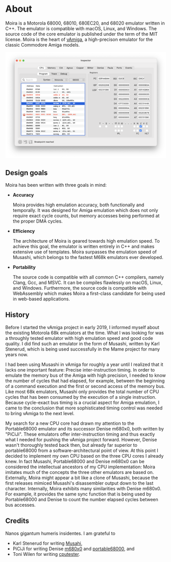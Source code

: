 # About

Moira is a Motorola 68000, 68010, 680EC20, and 68020 emulator written in C++. The emulator is compatible with macOS, Linux, and Windows. The source code of the core emulator is published under the term of the MIT license. Moira is the heart of [vAmiga](https://dirkwhoffmann.github.io/vAmiga), a high-precison emulator for the classic Commodore Amiga models.

![Screenshot](../images/disassembler.png "Moira screenshot")

## Design goals 

Moira has been written with three goals in mind:

- **Accuracy**

  Moira provides high emulation accuracy, both functionally and temporally. It was designed for Amiga emulation which does not only require exact cycle counts, but memory accesses being performed at the proper DMA cycles.

- **Efficiency**

  The architecture of Moira is geared towards high emulation speed. To achieve this goal, the emulator is written entirely in C++ and makes extensive use of templates. Moira surpasses the emulation speed of Musashi, which belongs to the fastest M68k emulators ever developed.

- **Portability**

  The source code is compatible with all common C++ compilers, namely Clang, Gcc, and MSVC. It can be compiles flawlessly on macOS, Linux, and Windows. Furthermore, the source code is compatible with WebAssembly which makes Moira a first-class candidate for being used in web-based applications.

## History

Before I started the vAmiga project in early 2019, I informed myself about the existing Motorola 68k emulators at the time. What I was looking for was a throughly tested emulator with high emulation speed and good code quality. I did find such an emulator in the form of Musashi, written by Karl Stenerud, which is being used successfully in the Mame project for many years now. 

I had been using Musashi in vAmiga for roughly a year until I realized that it lacks one important feature: Precise inter-instruction timing. In order to emulate the memory bus of the Amiga with high precision, I needed to know the number of cycles that had elapsed, for example, between the beginning of a command execution and the first or second access of the memory bus. Like most 68k emulators, Musashi only provides the total number of CPU cycles that has been consumed by the execution of a single instruction. Because cycle-exact bus timing is a crucial aspect for Amiga emulation, I came to the conclusion that more sophisticated timing control was needed to bring vAmiga to the next level. 

My search for a new CPU core had drawn my attention to the Portable68000 emulator and its successor Denise m680x0, both written by "PiCiJi". These emulators offer inter-instruction timing and thus exactly what I needed for pushing the vAmiga project forward. However, Denise wasn't thoroughly tested back then, but already far superior to portable68000 from a software-architectural point of view. At this point I decided to implement my own CPU based on the three CPU cores I already knew. In fact Musashi, Portable68000 and Denise m680x0 can be considered the intellectual ancestors of my CPU implementation: Moira imitates much of the concepts the three other emulators are based on. Externally, Moira might appear a bit like a clone of Musashi, because the first releases mimiced Musashi's disassembler output down to the last character. Internally, Moira exhibits many similarities with Denise m680x0. For example, it provides the same sync function that is being used by Portable68000 and Denise to count the number elapsed cycles between bus accesses.

## Credits

Nanos gigantum humeris insidentes. I am grateful to
- Karl Stenerud for writing [Musahi](https://github.com/kstenerud/Musashi), 
- PiCiJi for writing Denise [m680x0](https://bitbucket.org/piciji/denise/src/master/emulation/processor) and [portable68000](https://sourceforge.net/projects/portable68000), and
- Toni Wilen for writing [cputester](https://eab.abime.net/showthread.php?t=98747).
